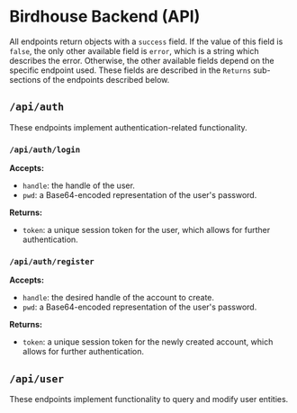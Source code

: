 # Birdhouse Backend (API)
All endpoints return objects with a `success` field. If the value of this field is `false`, the only other available field is `error`, which is a string which describes the error. Otherwise, the other available fields depend on the specific endpoint used. These fields are described in the `Returns` sub-sections of the endpoints described below.

## `/api/auth`
These endpoints implement authentication-related functionality.

### `/api/auth/login`
**Accepts:**
- `handle`: the handle of the user.
- `pwd`: a Base64-encoded representation of the user's password.

**Returns:**
- `token`: a unique session token for the user, which allows for further authentication.

### `/api/auth/register`
**Accepts:**
- `handle`: the desired handle of the account to create.
- `pwd`: a Base64-encoded representation of the user's password.

**Returns:**
- `token`: a unique session token for the newly created account, which allows for further authentication.

## `/api/user`
These endpoints implement functionality to query and modify user entities.


